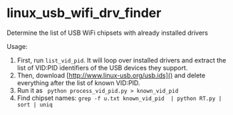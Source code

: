 # linux_usb_wifi_drv_finder
Determine the list of USB WiFi chipsets with already installed drivers


Usage:

1. First, run `list_vid_pid`. It will loop over installed drivers and extract the list of VID:PID identifiers of the USB devices they support.
1. Then, download [http://www.linux-usb.org/usb.ids]() and delete everything after the list of known VID:PID.
1. Run it as ` python process_vid_pid.py > known_vid_pid`
1. Find chipset names: `grep -f u.txt known_vid_pid  | python RT.py | sort | uniq`
